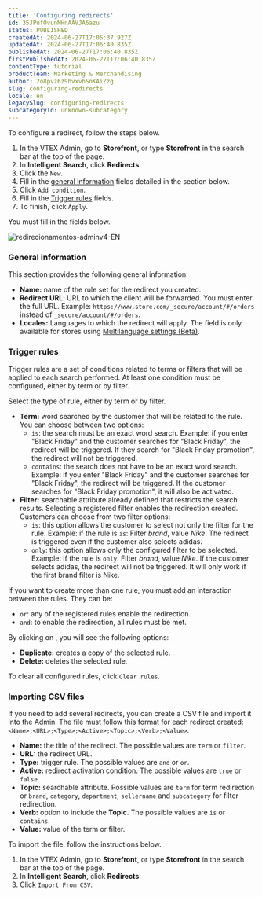 ```yaml
---
title: 'Configuring redirects'
id: 35JPufOvunMHnAAVJA6azu
status: PUBLISHED
createdAt: 2024-06-27T17:05:37.927Z
updatedAt: 2024-06-27T17:06:40.835Z
publishedAt: 2024-06-27T17:06:40.835Z
firstPublishedAt: 2024-06-27T17:06:40.835Z
contentType: tutorial
productTeam: Marketing & Merchandising
author: 2o8pvz6z9hvxvhSoKAiZzg
slug: configuring-redirects
locale: en
legacySlug: configuring-redirects
subcategoryId: unknown-subcategory
---
```


To configure a redirect, follow the steps below.

1. In the VTEX Admin, go to  **Storefront**, or type  **Storefront** in the search bar at the top of the page.
2. In **Intelligent Search**, click **Redirects**.
3. Click the <i class="fas fa-plus"></i> `New`.
4. Fill in the [general information](#general-information) fields detailed in the section below.
5. Click <i class="fa-solid fa-plus"></i> `Add condition`.
6. Fill in the [Trigger rules](#trigger-rules) fields.
7. To finish, click `Apply`.

You must fill in the fields below.

![redirecionamentos-adminv4-EN](https://images.ctfassets.net/alneenqid6w5/69CWrwXk38Qxwb9fNNzYyc/c67dd6c3ebe5563f2a32492db7a94298/image.png)

### General information

This section provides the following general information:

- **Name:** name of the rule set for the redirect you created.
- **Redirect URL**: URL to which the client will be forwarded. You must enter the full URL. Example: `https://www.store.com/_secure/account/#/orders` instead of `_secure/account/#/orders`.
- **Locales:** Languages to which the redirect will apply. The field is only available for stores using [Multilanguage settings (Beta)](https://help.vtex.com/en/tutorial/vtex-intelligent-search-configuracoes-multi-idioma-beta--2WahlTESLXIJ9XBdQMdTYO).

### Trigger rules

Trigger rules are a set of conditions related to terms or filters that will be applied to each search performed. At least one condition must be configured, either by term or by filter.

Select the type of rule, either by term or by filter.

- **Term:** word searched by the customer that will be related to the rule. You can choose between two options:
    - `is`: the search must be an exact word search. Example: if you enter "Black Friday" and the customer searches for "Black Friday", the redirect will be triggered. If they search for "Black Friday promotion", the redirect will not be triggered.
    - `contains`: the search does not have to be an exact word search. Example: if you enter "Black Friday" and the customer searches for "Black Friday", the redirect will be triggered. If the customer searches for "Black Friday promotion", it will also be activated.
- **Filter:** searchable attribute already defined that restricts the search results. Selecting a registered filter enables the redirection created. Customers can choose from two filter options:
    - `is`: this option allows the customer to select not only the filter for the rule. Example: if the rule is ``is``: Filter _brand_, value _Nike_. The redirect is triggered even if the customer also selects adidas.
    - `only`: this option allows only the configured filter to be selected. Example: if the rule is ``only``: Filter _brand_, value _Nike_. If the customer selects adidas, the redirect will not be triggered. It will only work if the first brand filter is Nike.

If you want to create more than one rule, you must add an interaction between the rules. They can be:

- ``or``: any of the registered rules enable the redirection.
- ``and``: to enable the redirection, all rules must be met.

By clicking on <i class="fas fa-ellipsis-v"></i>, you will see the following options:

- <i class="fas fa-clone"></i> **Duplicate:** creates a copy of the selected rule.
- <i class="far fa-trash-alt"></i> **Delete:** deletes the selected rule.

To clear all configured rules, click `Clear rules`.

### Importing CSV files

If you need to add several redirects, you can create a CSV file and import it into the Admin. The file must follow this format for each redirect created: `<Name>;<URL>;<Type>;<Active>;<Topic>;<Verb>;<Value>`.

- **Name:** the title of the redirect. The possible values are `term` or `filter`.
- **URL:** the redirect URL.
- **Type:** trigger rule. The possible values are `and` or `or`.
- **Active:** redirect activation condition. The possible values are `true` or `false`.
- **Topic:** searchable attribute. Possible values are `term` for term redirection or `brand`, `category`, `department`, `sellername` and `subcategory` for filter redirection.
- **Verb:** option to include the **Topic**. The possible values are `is` or `contains`.
- **Value:** value of the term or filter.

To import the file, follow the instructions below.

1. In the VTEX Admin, go to  **Storefront**, or type  **Storefront** in the search bar at the top of the page.
2. In **Intelligent Search**, click **Redirects**.
3. Click `Import From CSV`.
